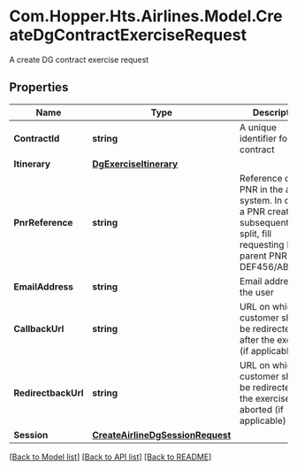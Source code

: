 # Com.Hopper.Hts.Airlines.Model.CreateDgContractExerciseRequest
A create DG contract exercise request

## Properties

Name | Type | Description | Notes
------------ | ------------- | ------------- | -------------
**ContractId** | **string** | A unique identifier for a DG contract | 
**Itinerary** | [**DgExerciseItinerary**](DgExerciseItinerary.md) |  | 
**PnrReference** | **string** | Reference of the PNR in the airline system. In case of a PNR created subsequently to a split, fill requesting PNR / parent PNR (e.g. DEF456/ABC123)  | 
**EmailAddress** | **string** | Email address of the user | [optional] 
**CallbackUrl** | **string** | URL on which the customer should be redirected after the exercise (if applicable) | [optional] 
**RedirectbackUrl** | **string** | URL on which the customer should be redirected if the exercise is aborted (if applicable) | [optional] 
**Session** | [**CreateAirlineDgSessionRequest**](CreateAirlineDgSessionRequest.md) |  | [optional] 

[[Back to Model list]](../../README.md#documentation-for-models) [[Back to API list]](../../README.md#documentation-for-api-endpoints) [[Back to README]](../../README.md)

